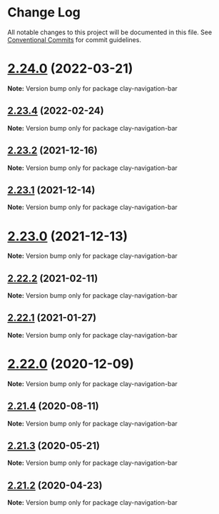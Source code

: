 # Change Log

All notable changes to this project will be documented in this file.
See [Conventional Commits](https://conventionalcommits.org) for commit guidelines.

# [2.24.0](https://github.com/liferay/clay/compare/v2.23.4...v2.24.0) (2022-03-21)

**Note:** Version bump only for package clay-navigation-bar





## [2.23.4](https://github.com/liferay/clay/compare/v2.23.3...v2.23.4) (2022-02-24)

**Note:** Version bump only for package clay-navigation-bar





## [2.23.2](https://github.com/liferay/clay/compare/v2.23.1...v2.23.2) (2021-12-16)

**Note:** Version bump only for package clay-navigation-bar





## [2.23.1](https://github.com/liferay/clay/tree/master/packages/clay-navigation-bar/compare/v2.23.0...v2.23.1) (2021-12-14)

**Note:** Version bump only for package clay-navigation-bar





# [2.23.0](https://github.com/liferay/clay/tree/master/packages/clay-navigation-bar/compare/v2.22.4...v2.23.0) (2021-12-13)

**Note:** Version bump only for package clay-navigation-bar





## [2.22.2](https://github.com/liferay/clay/tree/master/packages/clay-navigation-bar/compare/v2.22.1...v2.22.2) (2021-02-11)

**Note:** Version bump only for package clay-navigation-bar





## [2.22.1](https://github.com/liferay/clay/tree/master/packages/clay-navigation-bar/compare/v2.22.0...v2.22.1) (2021-01-27)

**Note:** Version bump only for package clay-navigation-bar





# [2.22.0](https://github.com/liferay/clay/tree/master/packages/clay-navigation-bar/compare/v2.21.5...v2.22.0) (2020-12-09)

**Note:** Version bump only for package clay-navigation-bar





## [2.21.4](https://github.com/liferay/clay/tree/master/packages/clay-navigation-bar/compare/v2.21.3...v2.21.4) (2020-08-11)

**Note:** Version bump only for package clay-navigation-bar





## [2.21.3](https://github.com/liferay/clay/tree/master/packages/clay-navigation-bar/compare/v2.21.2...v2.21.3) (2020-05-21)

**Note:** Version bump only for package clay-navigation-bar





## [2.21.2](https://github.com/liferay/clay/tree/master/packages/clay-navigation-bar/compare/v2.21.1...v2.21.2) (2020-04-23)

**Note:** Version bump only for package clay-navigation-bar

